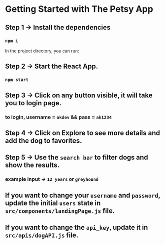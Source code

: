 # Getting Started with The Petsy App

## Step 1 -> Install the dependencies

### `npm i`
In the project directory, you can run:

## Step 2 -> Start the React App.

### `npm start`

## Step 3 -> Click on any button visible, it will take you to login page.

### to login, username = `akdev` && pass = `ak1234`

## Step 4 -> Click on Explore to see more details and add the dog to favorites.

## Step 5 -> Use the `search bar` to filter dogs and show the results.

### example input -> `12 years` or `greyhound`


## If you want to change your `username` and `password`, update the initial `users` state in `src/components/landingPage.js` file.

## If you want to change the `api_key`, update it in `src/apis/dogAPI.js` file.